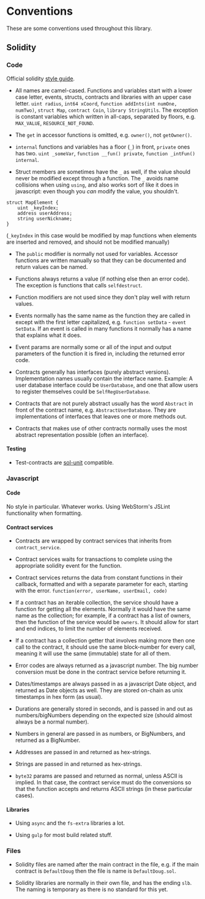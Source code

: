 # Conventions

These are some conventions used throughout this library.

## Solidity

### Code

Official solidity [style guide](http://solidity.readthedocs.org/en/latest/style-guide.html).

* All names are camel-cased. Functions and variables start with a lower case letter, events, structs, contracts and libraries with an upper case letter. `uint radius`, `int64 xCoord`, `function addInts(int numOne, numTwo)`, `struct Map`, `contract Coin`, `library StringUtils`. The exception is constant variables which written in all-caps, separated by floors, e.g. `MAX_VALUE`, `RESOURCE_NOT_FOUND`.

* The `get` in accessor functions is omitted, e.g. `owner()`, not `getOwner()`.

* `internal` functions and variables has a floor (`_`) in front, `private` ones has two.  `uint _someVar`, `function __fun() private`, `function _intFun() internal`.

* Struct members are sometimes have the `_` as well, if the value should never be modified except through a function. The `_` avoids name collisions when using `using`, and also works sort of like it does in javascript: even though you _can_ modify the value, you shouldn't.

```
struct MapElement {
    uint _keyIndex;
    address userAddress;
    string userNickname;
}
```

(`_keyIndex` in this case would be modified by map functions when elements are inserted and removed, and should not be modified manually)

* The `public` modifier is normally not used for variables. Accessor functions are written manually so that they can be documented and return values can be named.

* Functions always returns a value (if nothing else then an error code). The exception is functions that calls `selfdestruct`.

* Function modifiers are not used since they don't play well with return values.

* Events normally has the same name as the function they are called in except with the first letter capitalized, e.g. `function setData` - `event SetData`. If an event is called in many functions it normally has a name that explains what it does.

* Event params are normally some or all of the input and output parameters of the function it is fired in, including the returned error code.

* Contracts generally has interfaces (purely abstract versions). Implementation names usually contain the interface name. Example: A user database interface could be `UserDatabase`, and one that allow users to register themselves could be `SelfRegUserDatabase`.

* Contracts that are not purely abstract usually has the word `Abstract` in front of the contract name, e.g. `AbstractUserDatabase`. They are implementations of interfaces that leaves one or more methods out.

* Contracts that makes use of other contracts normally uses the most abstract representation possible (often an interface).

#### Testing

* Test-contracts are [sol-unit](https://github.com/smartcontractproduction/sol-unit) compatible.

### Javascript

#### Code

No style in particular. Whatever works. Using WebStorm's JSLint functionality when formatting.

#### Contract services

* Contracts are wrapped by contract services that inherits from `contract_service`. 

* Contract services waits for transactions to complete using the appropriate solidity event for the function.

* Contract services returns the data from constant functions in their callback, formatted and with a separate parameter for each, starting with the error. `function(error, userName, userEmail, code)`

* If a contract has an iterable collection, the service should have a function for getting all the elements. Normally it would have the same name as the collection; for example, if a contract has a list of owners, then the function of the service would be `owners`. It should allow for start and end indices, to limit the number of elements received.

* If a contract has a collection getter that involves making more then one call to the contract, it should use the same block-number for every call, meaning it will use the same (immutable) state for all of them.

* Error codes are always returned as a javascript number. The big number conversion must be done in the contract service before returning it.

* Dates/timestamps are always passed in as a javascript Date object, and returned as Date objects as well. They are stored on-chain as unix timestamps in hex form (as usual).
  
* Durations are generally stored in seconds, and is passed in and out as numbers/bigNumbers depending on the expected size (should almost always be a normal number).

* Numbers in general are passed in as numbers, or BigNumbers, and returned as a BigNumber.

* Addresses are passed in and returned as hex-strings.

* Strings are passed in and returned as hex-strings.

* `byte32` params are passed and returned as normal, unless ASCII is implied. In that case, the contract service must do the conversions so that the function accepts and returns ASCII strings (in these particular cases).

#### Libraries

* Using `async` and the `fs-extra` libraries a lot.

* Using `gulp` for most build related stuff.

### Files

* Solidity files are named after the main contract in the file, e.g. if the main contract is `DefaultDoug` then the file is name is `DefaultDoug.sol`.

* Solidity libraries are normally in their own file, and has the ending `slb`. The naming is temporary as there is no standard for this yet.